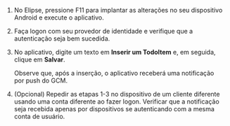 ﻿
1. No Elipse, pressione F11 para implantar as alterações no seu dispositivo Android e execute o aplicativo.

2. Faça logon com seu provedor de identidade e verifique que a autenticação seja bem sucedida. 

3. No aplicativo, digite um texto em **Inserir um TodoItem** e, em seguida, clique em **Salvar**.

   	Observe que, após a inserção, o aplicativo receberá uma notificação por push do GCM.

4. (Opcional) Repedir as etapas 1-3 no dispositivo de um cliente diferente usando uma conta diferente ao fazer logon. Verificar que a notificação seja recebida apenas por dispositivos se autenticando com a mesma conta de usuário. 

<!--HONumber=52-->